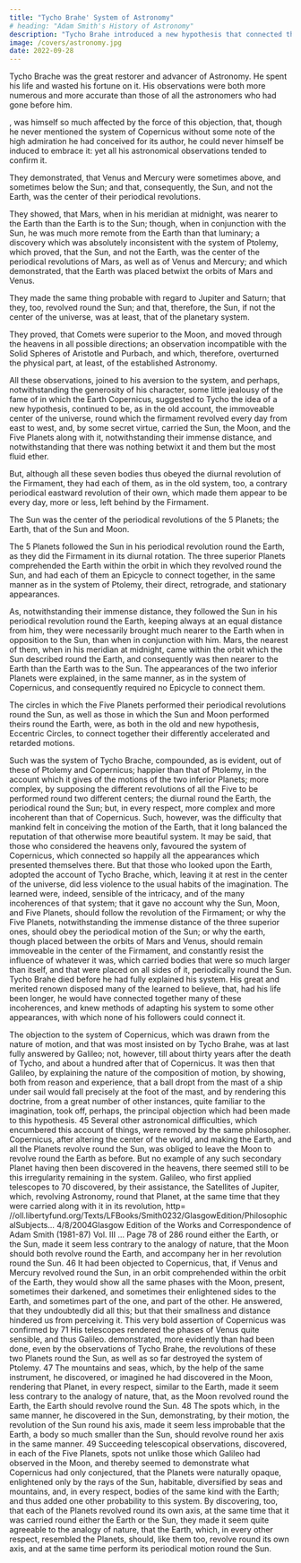 ```yaml
---
title: "Tycho Brahe' System of Astronomy"
# heading: "Adam Smith's History of Astronomy"
description: "Tycho Brahe introduced a new hypothesis that connected the irregularities in the motions of the Planets"
image: /covers/astronomy.jpg
date: 2022-09-28
---
```



Tycho Brache was the great restorer and advancer of Astronomy. He spent his life and wasted his fortune on it. His  observations were both more numerous and more accurate than those of all the astronomers who had gone before him. 

, was himself so much affected by the force of this objection, that, though he never mentioned the system of Copernicus without some note of the high admiration he had conceived for its author, he could never himself be induced to embrace it: yet all his astronomical observations tended to confirm it. 

They demonstrated, that Venus and Mercury were sometimes above, and sometimes below the Sun; and that, consequently, the Sun, and not the Earth, was the center of their periodical revolutions. 

They showed, that Mars, when in his meridian at midnight, was nearer to the Earth than the Earth is to the Sun; though, when in conjunction with the Sun, he was much more remote from the Earth than that luminary; a discovery which was absolutely inconsistent with the system of Ptolemy, which proved, that the Sun, and not the Earth, was the center of the periodical revolutions of Mars, as well as of Venus and Mercury; and which demonstrated, that the Earth was placed betwixt the orbits of Mars and Venus. 

They made the same thing probable with regard to Jupiter and Saturn; that they, too, revolved round the Sun; and that, therefore, the Sun, if not the center of the universe, was at least, that of the planetary system. 

They proved, that Comets were superior to the Moon, and moved through the heavens in all possible directions; an observation incompatible with the Solid Spheres of Aristotle and Purbach, and which, therefore, overturned the physical part, at least, of the established Astronomy.

All these observations, joined to his aversion to the system, and perhaps, notwithstanding the generosity of his character, some little jealousy of the fame of in which the Earth Copernicus, suggested to Tycho the idea of a new hypothesis, continued to be, as in the old account, the immoveable center of the universe, round which the firmament revolved every day from east to west, and, by some secret virtue, carried the Sun, the Moon, and the Five Planets along with it, notwithstanding their immense distance, and notwithstanding that there was nothing betwixt it and them but the most fluid ether. 

But, although all these seven bodies thus obeyed the diurnal revolution of the Firmament, they had each of them, as in the old system, too, a
contrary periodical eastward revolution of their own, which made them appear to be every day, more or less, left behind by the Firmament. 

The Sun was the center of the periodical revolutions of the 5 Planets; the Earth, that of the Sun and Moon. 

The 5 Planets followed the Sun in his periodical revolution round the Earth, as they did the Firmament in its diurnal rotation. The three superior Planets comprehended the Earth within the orbit in which they revolved round the Sun, and had each of them an Epicycle
to connect together, in the same manner as in the system of Ptolemy, their direct, retrograde, and stationary appearances. 

As, notwithstanding their immense distance, they followed the Sun in his periodical revolution round the Earth, keeping always at an
equal distance from him, they were necessarily brought much nearer to the Earth when
in opposition to the Sun, than when in conjunction with him. Mars, the nearest of them,
when in his meridian at midnight, came within the orbit which the Sun described round
the Earth, and consequently was then nearer to the Earth than the Earth was to the
Sun. The appearances of the two inferior Planets were explained, in the same manner,
as in the system of Copernicus, and consequently required no Epicycle to connect them.

The circles in which the Five Planets performed their periodical revolutions round the
Sun, as well as those in which the Sun and Moon performed theirs round the Earth,
were, as both in the old and new hypothesis, Eccentric Circles, to connect together their
differently accelerated and retarded motions.

Such was the system of Tycho Brache, compounded, as is evident, out of these of Ptolemy and Copernicus; happier than that of Ptolemy, in the account which it gives of
the motions of the two inferior Planets; more complex, by supposing the different
revolutions of all the Five to be performed round two different centers; the diurnal round
the Earth, the periodical round the Sun; but, in every respect, more complex and more
incoherent than that of Copernicus. Such, however, was the difficulty that mankind felt
in conceiving the motion of the Earth, that it long balanced the reputation of that
otherwise more beautiful system. It may be said, that those who considered the
heavens only, favoured the system of Copernicus, which connected so happily all the
appearances which presented themselves there. But that those who looked upon the
Earth, adopted the account of Tycho Brache, which, leaving it at rest in the center of the
universe, did less violence to the usual habits of the imagination. The learned were,
indeed, sensible of the intricacy, and of the many incoherences of that system; that it
gave no account why the Sun, Moon, and Five Planets, should follow the revolution of
the Firmament; or why the Five Planets, notwithstanding the immense distance of the
three superior ones, should obey the periodical motion of the Sun; or why the earth,
though placed between the orbits of Mars and Venus, should remain immoveable in the
center of the Firmament, and constantly resist the influence of whatever it was, which
carried bodies that were so much larger than itself, and that were placed on all sides of
it, periodically round the Sun. Tycho Brahe died before he had fully explained his
system. His great and merited renown disposed many of the learned to believe, that,
had his life been longer, he would have connected together many of these incoherences,
and knew methods of adapting his system to some other appearances, with which none
of his followers could connect it.

The objection to the system of Copernicus, which was drawn from the nature of motion, and that was most insisted on by Tycho Brahe, was at last fully answered by Galileo; not, however, till about thirty years after the death of Tycho, and about a hundred after
that of Copernicus. It was then that Galileo, by explaining the nature of the composition
of motion, by showing, both from reason and experience, that a ball dropt from the
mast of a ship under sail would fall precisely at the foot of the mast, and by rendering
this doctrine, from a great number of other instances, quite familiar to the imagination,
took off, perhaps, the principal objection which had been made to this hypothesis.
45
Several other astronomical difficulties, which encumbered this account of things, were
removed by the same philosopher. Copernicus, after altering the center of the world,
and making the Earth, and all the Planets revolve round the Sun, was obliged to leave
the Moon to revolve round the Earth as before. But no example of any such secondary
Planet having then been discovered in the heavens, there seemed still to be this
irregularity remaining in the system. Galileo, who first applied telescopes to
70
discovered, by their assistance, the Satellites of Jupiter, which, revolving
Astronomy,
round that Planet, at the same time that they were carried along with it in its revolution,
http= //oll.libertyfund.org/Texts/LFBooks/Smith0232/GlasgowEdition/PhilosophicalSubjects... 4/8/2004Glasgow Edition of the Works and Correspondence of Adam Smith (1981-87) Vol. III ... Page 78 of 286
round either the Earth, or the Sun, made it seem less contrary to the analogy of nature,
that the Moon should both revolve round the Earth, and accompany her in her
revolution round the Sun.
46
It had been objected to Copernicus, that, if Venus and Mercury revolved round the Sun,
in an orbit comprehended within the orbit of the Earth, they would show all the same
phases with the Moon, present, sometimes their darkened, and sometimes their
enlightened sides to the Earth, and sometimes part of the one, and part of the other. He
answered, that they undoubtedly did all this; but that their smallness and distance
hindered us from perceiving it. This very bold assertion of Copernicus was confirmed by
71
His telescopes rendered the phases of Venus quite sensible, and thus
Galileo.
demonstrated, more evidently than had been done, even by the observations of Tycho
Brahe, the revolutions of these two Planets round the Sun, as well as so far destroyed
the system of Ptolemy.
47
The mountains and seas, which, by the help of the same instrument, he discovered, or
imagined he had discovered in the Moon, rendering that Planet, in every respect, similar
to the Earth, made it seem less contrary to the analogy of nature, that, as the Moon
revolved round the Earth, the Earth should revolve round the Sun.
48
The spots which, in the same manner, he discovered in the Sun, demonstrating, by their
motion, the revolution of the Sun round his axis, made it seem less improbable that the
Earth, a body so much smaller than the Sun, should revolve round her axis in the same
manner.
49
Succeeding telescopical observations, discovered, in each of the Five Planets, spots not
unlike those which Galileo had observed in the Moon, and thereby seemed to
demonstrate what Copernicus had only conjectured, that the Planets were naturally
opaque, enlightened only by the rays of the Sun, habitable, diversified by seas and
mountains, and, in every respect, bodies of the same kind with the Earth; and thus
added one other probability to this system. By discovering, too, that each of the Planets
revolved round its own axis, at the same time that it was carried round either the Earth
or the Sun, they made it seem quite agreeable to the analogy of nature, that the Earth,
which, in every other respect, resembled the Planets, should, like them too, revolve
round its own axis, and at the same time perform its periodical motion round the Sun.


